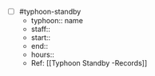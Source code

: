 - [ ] #typhoon-standby 
	- typhoon:: name
	- staff::
	- start::
	- end::
	- hours:: 
	- Ref: [[Typhoon Standby -Records]]